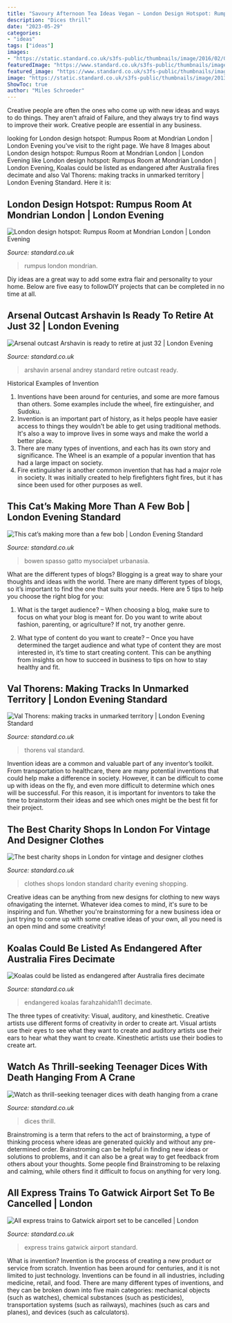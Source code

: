 ```yaml
---
title: "Savoury Afternoon Tea Ideas Vegan ~ London Design Hotspot: Rumpus Room At Mondrian London"
description: "Dices thrill"
date: "2023-05-29"
categories:
- "ideas"
tags: ["ideas"]
images:
- "https://static.standard.co.uk/s3fs-public/thumbnails/image/2016/02/01/17/France.jpg"
featuredImage: "https://www.standard.co.uk/s3fs-public/thumbnails/image/2015/08/26/12/Rumpus-Room-1.jpg"
featured_image: "https://www.standard.co.uk/s3fs-public/thumbnails/image/2014/10/09/18/James%20Bowen.jpg"
image: "https://static.standard.co.uk/s3fs-public/thumbnails/image/2013/04/09/11/Arshavin.jpg"
ShowToc: true
author: "Miles Schroeder"
---
```



Creative people are often the ones who come up with new ideas and ways to do things. They aren't afraid of Failure, and they always try to find ways to improve their work. Creative people are essential in any business.

	

		
looking for London design hotspot: Rumpus Room at Mondrian London | London Evening you've visit to the right page. We have 8 Images about London design hotspot: Rumpus Room at Mondrian London | London Evening like London design hotspot: Rumpus Room at Mondrian London | London Evening, Koalas could be listed as endangered after Australia fires decimate and also Val Thorens: making tracks in unmarked territory | London Evening Standard. Here it is:
		
    
## London Design Hotspot: Rumpus Room At Mondrian London | London Evening

<img loading=lazy src="https://www.standard.co.uk/s3fs-public/thumbnails/image/2015/08/26/12/Rumpus-Room-1.jpg" onerror="this.onerror=null;this.src='https://tse3.mm.bing.net/th?id=OIP.2ciVZrYnv29HLruyH5LmMwHaE8&amp;pid=15.1';" alt="London design hotspot: Rumpus Room at Mondrian London | London Evening">

_Source: standard.co.uk_

>rumpus london mondrian. 

	

Diy ideas are a great way to add some extra flair and personality to your home. Below are five easy to followDIY projects that can be completed in no time at all.

    
## Arsenal Outcast Arshavin Is Ready To Retire At Just 32 | London Evening

<img loading=lazy src="https://static.standard.co.uk/s3fs-public/thumbnails/image/2013/04/09/11/Arshavin.jpg" onerror="this.onerror=null;this.src='https://tse3.mm.bing.net/th?id=OIP.jyxCIcPjdfcUyZmMGlT_7wHaE8&amp;pid=15.1';" alt="Arsenal outcast Arshavin is ready to retire at just 32 | London Evening">

_Source: standard.co.uk_

>arshavin arsenal andrey standard retire outcast ready. 

	

Historical Examples of Invention
1. Inventions have been around for centuries, and some are more famous than others. Some examples include the wheel, fire extinguisher, and Sudoku.
2. Invention is an important part of history, as it helps people have easier access to things they wouldn't be able to get using traditional methods. It's also a way to improve lives in some ways and make the world a better place.
3. There are many types of inventions, and each has its own story and significance. The Wheel is an example of a popular invention that has had a large impact on society.
4. Fire extinguisher is another common invention that has had a major role in society. It was initially created to help firefighters fight fires, but it has since been used for other purposes as well.

    
## This Cat’s Making More Than A Few Bob | London Evening Standard

<img loading=lazy src="https://www.standard.co.uk/s3fs-public/thumbnails/image/2014/10/09/18/James%20Bowen.jpg" onerror="this.onerror=null;this.src='https://tse2.mm.bing.net/th?id=OIP.G6RJUsd4xDYPvkUm2w74SAHaE8&amp;pid=15.1';" alt="This cat’s making more than a few bob | London Evening Standard">

_Source: standard.co.uk_

>bowen spasso gatto mysocialpet urbanasia. 

	

What are the different types of blogs?
Blogging is a great way to share your thoughts and ideas with the world. There are many different types of blogs, so it’s important to find the one that suits your needs. Here are 5 tips to help you choose the right blog for you: 
1. What is the target audience? – When choosing a blog, make sure to focus on what your blog is meant for. Do you want to write about fashion, parenting, or agriculture? If not, try another genre. 

2. What type of content do you want to create? – Once you have determined the target audience and what type of content they are most interested in, it’s time to start creating content. This can be anything from insights on how to succeed in business to tips on how to stay healthy and fit. 


    
## Val Thorens: Making Tracks In Unmarked Territory | London Evening Standard

<img loading=lazy src="https://static.standard.co.uk/s3fs-public/thumbnails/image/2016/02/01/17/France.jpg" onerror="this.onerror=null;this.src='https://tse1.mm.bing.net/th?id=OIP.e1Kv2yk32IR7PZJiMe6-ugHaE8&amp;pid=15.1';" alt="Val Thorens: making tracks in unmarked territory | London Evening Standard">

_Source: standard.co.uk_

>thorens val standard. 

	

Invention ideas are a common and valuable part of any inventor’s toolkit. From transportation to healthcare, there are many potential inventions that could help make a difference in society. However, it can be difficult to come up with ideas on the fly, and even more difficult to determine which ones will be successful. For this reason, it is important for inventors to take the time to brainstorm their ideas and see which ones might be the best fit for their project.

    
## The Best Charity Shops In London For Vintage And Designer Clothes

<img loading=lazy src="https://static.standard.co.uk/s3fs-public/thumbnails/image/2017/06/26/17/fara.jpg" onerror="this.onerror=null;this.src='https://tse4.mm.bing.net/th?id=OIP.D6WmZa150xreGCV1du5oSgHaE8&amp;pid=15.1';" alt="The best charity shops in London for vintage and designer clothes">

_Source: standard.co.uk_

>clothes shops london standard charity evening shopping. 

	

Creative ideas can be anything from new designs for clothing to new ways ofnavigating the internet. Whatever idea comes to mind, it's sure to be inspiring and fun. Whether you're brainstorming for a new business idea or just trying to come up with some creative ideas of your own, all you need is an open mind and some creativity!

    
## Koalas Could Be Listed As Endangered After Australia Fires Decimate

<img loading=lazy src="https://static.standard.co.uk/s3fs-public/thumbnails/image/2020/01/13/11/koala130120-1.jpg" onerror="this.onerror=null;this.src='https://tse1.mm.bing.net/th?id=OIP.vm8hl-RTKigHXhWsnI1HrgHaE8&amp;pid=15.1';" alt="Koalas could be listed as endangered after Australia fires decimate">

_Source: standard.co.uk_

>endangered koalas farahzahidah11 decimate. 

	

The three types of creativity: Visual, auditory, and kinesthetic.
Creative artists use different forms of creativity in order to create art. Visual artists use their eyes to see what they want to create and auditory artists use their ears to hear what they want to create. Kinesthetic artists use their bodies to create art.

    
## Watch As Thrill-seeking Teenager Dices With Death Hanging From A Crane

<img loading=lazy src="https://www.standard.co.uk/s3fs-public/thumbnails/image/2014/02/19/18/crane3.jpg" onerror="this.onerror=null;this.src='https://tse1.mm.bing.net/th?id=OIP.eOuPT7B2Gv4dkCrWtJwMngHaE8&amp;pid=15.1';" alt="Watch as thrill-seeking teenager dices with death hanging from a crane">

_Source: standard.co.uk_

>dices thrill. 

	

Brainstroming is a term that refers to the act of brainstorming, a type of thinking process where ideas are generated quickly and without any pre-determined order. Brainstroming can be helpful in finding new ideas or solutions to problems, and it can also be a great way to get feedback from others about your thoughts. Some people find Brainstroming to be relaxing and calming, while others find it difficult to focus on anything for very long.

    
## All Express Trains To Gatwick Airport Set To Be Cancelled | London

<img loading=lazy src="https://www.standard.co.uk/s3fs-public/thumbnails/image/2013/11/27/13/gatex.jpg" onerror="this.onerror=null;this.src='https://tse4.mm.bing.net/th?id=OIP.tos2EP41BEZpynx9UFSbbAHaE8&amp;pid=15.1';" alt="All express trains to Gatwick airport set to be cancelled | London">

_Source: standard.co.uk_

>express trains gatwick airport standard. 

	

What is invention?
Invention is the process of creating a new product or service from scratch. Invention has been around for centuries, and it is not limited to just technology. Inventions can be found in all industries, including medicine, retail, and food. There are many different types of inventions, and they can be broken down into five main categories: mechanical objects (such as watches), chemical substances (such as pesticides), transportation systems (such as railways), machines (such as cars and planes), and devices (such as calculators).


